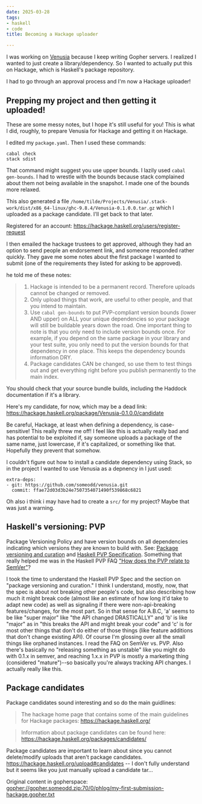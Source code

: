 ```yaml
---
date: 2025-03-28
tags:
- haskell
- code
title: Becoming a Hackage uploader

---
```



I was working on [Venusia](https://github.com/someodd/venusia) because I keep writing Gopher servers. I realized I wanted to just create a library/dependency. So I wanted to actually put this on Hackage, which is Haskell's package repository.

I had to go through an approval process and I'm now a Hackage uploader!

## Prepping my project and then getting it uploaded!

These are some messy notes, but I hope it's still useful for you! This is what I did, roughly, to prepare Venusia for Hackage and getting it on Hackage.

I edited my `package.yaml`. Then I used these commands:

```
cabal check
stack sdist
```

That command might suggest you use upper bounds. I lazily used `cabal gen-bounds`. I had to wrestle with the bounds because stack complained about them not being available in the snapshot. I made one of the bounds more relaxed.

This also generated a file `/home/tilde/Projects/Venusia/.stack-work/dist/x86_64-linux/ghc-9.8.4/Venusia-0.1.0.0.tar.gz` which I uploaded as a package candidate. I'll get back to that later.

Registered for an account: https://hackage.haskell.org/users/register-request

I then emailed the hackage trustees to get approved, although they had an option to send people an endorsement link, and someone responded rather quickly. They gave me some notes about the first package I wanted to submit (one of the requirements they listed for asking to be approved).

he told me of these notes:

> 1. Hackage is intended to be a permanent record. Therefore uploads
cannot be changed or removed.
> 2. Only upload things that work, are useful to other people, and that
you intend to maintain.
> 3. Use `cabal gen-bounds` to put PVP-compliant version bounds (lower
> AND upper) on ALL your unique dependencies so your package will still
> be buildable years down the road. One important thing to note is that
> you only need to include version bounds once. For example, if you
> depend on the same package in your library and your test suite, you
> only need to put the version bounds for that dependency in one place.
> This keeps the dependency bounds information DRY.
> 4. Package candidates CAN be changed, so use them to test things out
> and get everything right before you publish permanently to the main
> index.

You should check that your source bundle builds, including the Haddock documentation if it's a library. 

Here's my candidate, for now, which may be a dead link: https://hackage.haskell.org/package/Venusia-0.1.0.0/candidate

Be careful, Hackage, at least when defining a dependency, is case-sensitive! This really threw me off! I feel like this is actually really bad and has potential to be exploited if, say someone uploads a package of the same name, just lowercase, if it's capitalized, or something like that. Hopefully they prevent that somehow.

I couldn't figure out how to install a candidate dependency using Stack, so in the project I wanted to use Venusia as a depnency in I just used:

```
extra-deps:
- git: https://github.com/someodd/venusia.git
  commit: ffae72d03d3b24e7507354071490f539868c6821
```

Oh also i think i may have had to create a `src/` for my project? Maybe that was just a warning.

## Haskell's versioning: PVP

Package Versioning Policy and have version bounds on all dependencies indicating which versions they are known to build with. See: [Package versioning and curation](https://hackage.haskell.org/upload#versioning_and_curation) and [Haskell PVP Specification](https://pvp.haskell.org/). Something that really helped me was in the Haskell PVP FAQ ["How does the PVP relate to SemVer"](https://pvp.haskell.org/faq/#semver)?

I took the time to understand the Haskell PVP Spec and the section on "package
versioning and curation." I think I understand, mostly, now, that the spec is
about not breaking other people's code, but also describing how much it might
break code (almost like an estimate of how long it'd take to adapt new code) as
well as signaling if there were non-api-breaking features/changes, for the most
part. So in that sense for A.B.C, 'a' seems to be like "super major" like "the
API changed DRASTICALLY" and 'b' is like "major" as in "this breaks the API and
might break your code" and 'c' is for most other things that don't do either of
those things (like feature additions that don't change existing API). Of course
I'm glossing over all the small things like orphaned instances. I read the FAQ
on SemVer vs. PVP. Also there's basically no "releasing something as unstable"
like you might do with 0.1.x in semver, and reaching 1.x.x in PVP is mostly a
marketing thing (considered "mature")--so basically you're always tracking API
changes. I actually really like this.

## Package candidates

Package candidates sound interesting and so do the main guidlines:

> The hackage home page that contains some of the main guidelines for
> Hackage packages:
> https://hackage.haskell.org/

> Information about package candidates can be found here:
> https://hackage.haskell.org/packages/candidates/

Package candidates are important to learn about since you cannot delete/modify uploads that aren't package candidates. https://hackage.haskell.org/upload#candidates -- I don't fully understand but it seems like you just manually upload a candidate tar...

Original content in gopherspace: [gopher://gopher.someodd.zip:70/0/phlog/my-first-submission-hackage.gopher.txt](gopher://gopher.someodd.zip:70/0/phlog/my-first-submission-hackage.gopher.txt)
